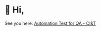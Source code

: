 <h1>👋 Hi,</h1>
See you here: <a href="https://github.com/danhpaiva/test_ciet_java_selenium">Automation Test for QA - CI&T</a>